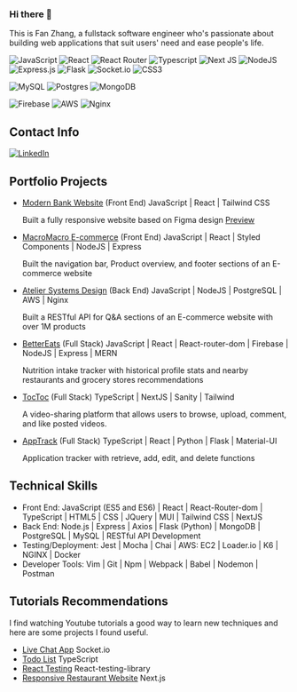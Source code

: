 ### Hi there 👋

This is Fan Zhang, a fullstack software engineer who's passionate about building web applications that suit users' need and ease people's life. 

![JavaScript](https://img.shields.io/badge/javascript-%23323330.svg?style=for-the-badge&logo=javascript&logoColor=%23F7DF1E) ![React](https://img.shields.io/badge/react-%2320232a.svg?style=for-the-badge&logo=react&logoColor=%2361DAFB) 	![React Router](https://img.shields.io/badge/React_Router-CA4245?style=for-the-badge&logo=react-router&logoColor=white) ![Typescript](https://img.shields.io/badge/TypeScript-007ACC?style=for-the-badge&logo=typescript&logoColor=white) ![Next JS](https://img.shields.io/badge/Next-black?style=for-the-badge&logo=next.js&logoColor=white) ![NodeJS](https://img.shields.io/badge/node.js-6DA55F?style=for-the-badge&logo=node.js&logoColor=white)  ![Express.js](https://img.shields.io/badge/express.js-%23404d59.svg?style=for-the-badge&logo=express&logoColor=%2361DAFB) ![Flask](https://img.shields.io/badge/flask-%23000.svg?style=for-the-badge&logo=flask&logoColor=white) ![Socket.io](https://img.shields.io/badge/Socket.io-black?style=for-the-badge&logo=socket.io&badgeColor=010101)  ![CSS3](https://img.shields.io/badge/css3-%231572B6.svg?style=for-the-badge&logo=css3&logoColor=white) 

![MySQL](https://img.shields.io/badge/mysql-%2300f.svg?style=for-the-badge&logo=mysql&logoColor=white) ![Postgres](https://img.shields.io/badge/postgres-%23316192.svg?style=for-the-badge&logo=postgresql&logoColor=white) ![MongoDB](https://img.shields.io/badge/MongoDB-%234ea94b.svg?style=for-the-badge&logo=mongodb&logoColor=white) 

![Firebase](https://img.shields.io/badge/Firebase-039BE5?style=for-the-badge&logo=Firebase&logoColor=white)	 ![AWS](https://img.shields.io/badge/AWS-%23FF9900.svg?style=for-the-badge&logo=amazon-aws&logoColor=white) ![Nginx](https://img.shields.io/badge/nginx-%23009639.svg?style=for-the-badge&logo=nginx&logoColor=white)


## Contact Info
[![LinkedIn](https://img.shields.io/badge/linkedin-%230077B5.svg?style=for-the-badge&logo=linkedin&logoColor=white)](https://www.linkedin.com/in/aliciafanzhang/) 

## Portfolio Projects
- [Modern Bank Website](https://github.com/AliciaFZhang/bank_modern_app) (Front End) JavaScript | React | Tailwind CSS
  
  Built a fully responsive website based on Figma design [Preview](https://modernbankweb.fanseelife.in/)
- [MacroMacro E-commerce](https://github.com/MacroMacro/frontend-capstone-wolverines) (Front End) JavaScript | React | Styled Components | NodeJS | Express
  
  Built the navigation bar, Product overview, and footer sections of an E-commerce website 
- [Atelier Systems Design](https://github.com/AliciaFZhang/SDC-QA) (Back End) JavaScript | NodeJS | PostgreSQL | AWS | Nginx 
  
  Built a RESTful API for Q&A sections of an E-commerce website with over 1M products
- [BetterEats](https://github.com/Better-Eats/Better-Eats) (Full Stack) JavaScript | React | React-router-dom | Firebase | NodeJS | Express | MERN
  
  Nutrition intake tracker with historical profile stats and nearby restaurants and grocery stores recommendations
- [TocToc](https://github.com/Awesone2/toctoc) (Full Stack) TypeScript | NextJS | Sanity | Tailwind
  
  A video-sharing platform that allows users to browse, upload, comment, and like posted videos.
- [AppTrack](https://github.com/AliciaFZhang/ApplicationTracker) (Full Stack) TypeScript | React | Python | Flask | Material-UI

  Application tracker with retrieve, add, edit, and delete functions

## Technical Skills
- Front End: JavaScript (ES5 and ES6) | React | React-Router-dom | TypeScript | HTML5 | CSS | JQuery | MUI | Tailwind CSS | NextJS
- Back End: Node.js | Express | Axios | Flask (Python) | MongoDB | PostgreSQL | MySQL | RESTful API Development
- Testing/Deployment: Jest | Mocha | Chai | AWS: EC2 | Loader.io | K6 | NGINX | Docker
- Developer Tools: Vim | Git | Npm | Webpack | Babel | Nodemon | Postman

## Tutorials Recommendations
I find watching Youtube tutorials a good way to learn new techniques and here are some projects I found useful.

- [Live Chat App](https://github.com/AliciaFZhang/Learn-Chatapp) Socket.io
- [Todo List](https://github.com/AliciaFZhang/Learn-TypeScript) TypeScript 
- [React Testing](https://github.com/AliciaFZhang/react-testing-starter) React-testing-library
- [Responsive Restaurant Website](https://github.com/AliciaFZhang/Learn-NextJS/tree/main) Next.js

